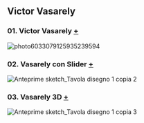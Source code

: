 ## Victor Vasarely

### 01. Victor Vasarely [+](https://editor.p5js.org/RobertoAlesi/full/bg0A77Ylt)
![photo6033079125935239594](https://user-images.githubusercontent.com/76455356/114691873-67babf80-9d18-11eb-918d-3ebfec44aa1f.jpg)

### 02. Vasarely con Slider [+](https://editor.p5js.org/RobertoAlesi/full/FnV-5z4LS)
![Anteprime sketch_Tavola disegno 1 copia 2](https://user-images.githubusercontent.com/76455356/114692200-b36d6900-9d18-11eb-8fad-bdbd795f042d.png)

### 03. Vasarely 3D [+](https://editor.p5js.org/RobertoAlesi/full/yU2Y_lBqq)
![Anteprime sketch_Tavola disegno 1 copia 3](https://user-images.githubusercontent.com/76455356/114693352-cd5b7b80-9d19-11eb-9d08-fcbfdcb6a90a.png)
